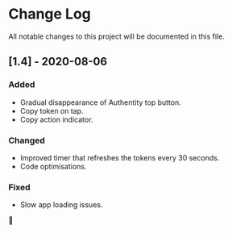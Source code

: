 # Change Log
All notable changes to this project will be documented in this file.

## [1.4] - 2020-08-06
 
### Added

- Gradual disappearance of Authentity top button.
- Copy token on tap.
- Copy action indicator.
 
### Changed
  
- Improved timer that refreshes the tokens every 30 seconds.
- Code optimisations.
 
### Fixed
 
 - Slow app loading issues.


